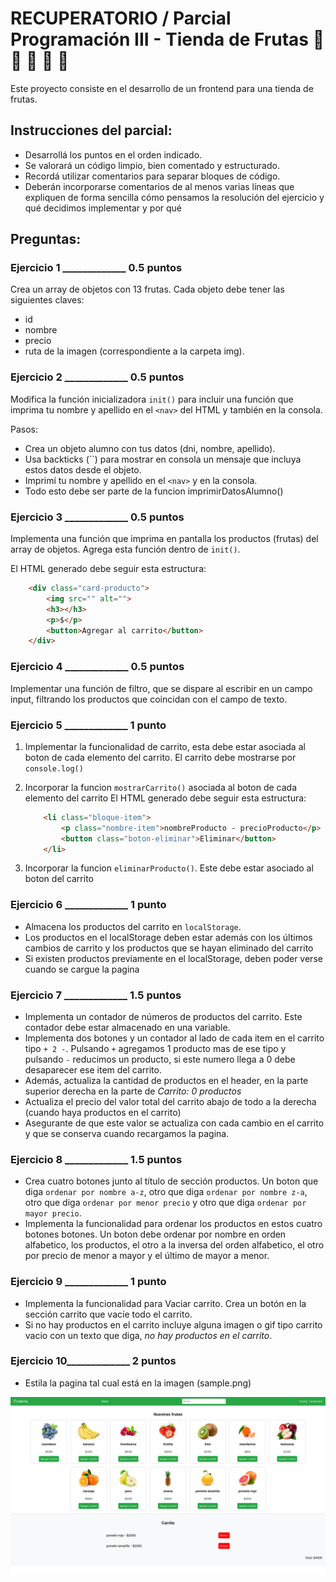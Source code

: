 # RECUPERATORIO / Parcial Programación III - Tienda de Frutas :apple: :pineapple: :pear: :orange: :watermelon:
Este proyecto consiste en el desarrollo de un frontend para una tienda de frutas.



## Instrucciones del parcial:
- Desarrollá los puntos en el orden indicado.
- Se valorará un código limpio, bien comentado y estructurado.
- Recordá utilizar comentarios para separar bloques de código. 
- Deberán incorporarse comentarios de al menos varias líneas que expliquen de forma sencilla cómo pensamos la resolución del ejercicio y qué decidimos implementar y por qué



## Preguntas:

### Ejercicio 1 _____________  0.5 puntos
Crea un array de objetos con 13 frutas. Cada objeto debe tener las siguientes claves:
- id
- nombre
- precio
- ruta de la imagen (correspondiente a la carpeta img).


### Ejercicio 2 _____________   0.5 puntos
Modifica la función inicializadora `init()` para incluir una función que imprima tu nombre  y apellido en el `<nav>` del HTML y también en la consola.

Pasos:
- Crea un objeto alumno con tus datos (dni, nombre, apellido).
- Usa backticks (``) para mostrar en consola un mensaje que incluya estos datos desde el objeto.
- Imprimí tu nombre y apellido en el `<nav>` y en la consola. 
- Todo esto debe ser parte de la funcion imprimirDatosAlumno()


### Ejercicio 3 _____________   0.5 puntos
Implementa una función que imprima en pantalla los productos (frutas) del array de objetos. Agrega esta función dentro de `init()`.

El HTML generado debe seguir esta estructura:
```html
    <div class="card-producto">
        <img src="" alt="">
        <h3></h3>
        <p>$</p>
        <button>Agregar al carrito</button>
    </div>
```


### Ejercicio 4 _____________   0.5 puntos
Implementar una función de filtro, que se dispare al escribir en un campo input, filtrando los productos que coincidan con el campo de texto.


### Ejercicio 5 _____________   1 punto
1. Implementar la funcionalidad de carrito, esta debe estar asociada al boton de cada elemento del carrito. El carrito debe mostrarse por `console.log()`

2. Incorporar la funcion `mostrarCarrito()` asociada al boton de cada elemento del carrito
    El HTML generado debe seguir esta estructura:
    ```html
        <li class="bloque-item">
            <p class="nombre-item">nombreProducto - precioProducto</p>
            <button class="boton-eliminar">Eliminar</button>
        </li>
    ```

3. Incorporar la funcion `eliminarProducto()`. Este debe estar asociado al boton del carrito


### Ejercicio 6 _____________   1 punto
- Almacena los productos del carrito en `localStorage`.
- Los productos en el localStorage deben estar además con los últimos cambios de carrito y los productos que se hayan eliminado del carrito
- Si existen productos previamente en el localStorage, deben poder verse cuando se cargue la pagina


### Ejercicio 7 _____________   1.5 puntos
- Implementa un contador de números de productos del carrito. Este contador debe estar almacenado en una variable.
- Implementa dos botones y un contador al lado de cada item en el carrito tipo `+ 2 -`. Pulsando `+` agregamos 1 producto mas de ese tipo y pulsando `-` reducimos un producto, si este numero llega a 0 debe desaparecer ese item del carrito.
- Además, actualiza la cantidad de productos en el header, en la parte superior derecha en la parte de *Carrito: 0 productos*
- Actualiza el precio del valor total del carrito abajo de todo a la derecha (cuando haya productos en el carrito)
- Asegurante de que este valor se actualiza con cada cambio en el carrito y que se conserva cuando recargamos la pagina.


### Ejercicio 8 _____________   1.5 puntos
- Crea cuatro botones junto al título de sección productos. Un boton que diga `ordenar por nombre a-z`, otro que diga `ordenar por nombre z-a`, otro que diga `ordenar por menor precio` y otro que diga `ordenar por mayor precio`.
- Implementa la funcionalidad para ordenar los productos en estos cuatro botones botones. Un boton debe ordenar por nombre en orden alfabetico, los productos, el otro a la inversa del orden alfabetico, el otro por precio de menor a mayor y el último de mayor a menor.


### Ejercicio 9 _____________   1 punto
- Implementa la funcionalidad para Vaciar carrito. Crea un botón en la sección carrito que vacíe todo el carrito.
- Si no hay productos en el carrito incluye alguna imagen o gif tipo carrito vacio con un texto que diga, *no hay productos en el carrito*.


### Ejercicio 10_____________   2 puntos
- Estila la pagina tal cual está en la imagen (sample.png)

![sample.png](sample.png)